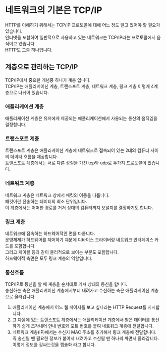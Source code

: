 # 네트워크의 기본은 TCP/IP
HTTP를 이해하기 위해서는 TCP/IP 프로토콜에 대해 어느 정도 알고 있어야 할 필요가 있습니다.  
인터넷을 포함하여 일반적으로 사용하고 있는 네트워크는 TCP/IP라는 프로토콜에서 움직이고 있습니다.  
HTTP도 그중 하나입니다.  
## 계층으로 관리하는 TCP/IP
TCP/IP에서 중요한 개념중 하나가 계층 입니다.  
TCP/IP는 애플리케이션 계층, 트랜스포트 계층, 네트워크 계층, 링크 계층 이렇게 4계층으로 나뉘어 있습니다.  
### 애플리케이션 계층
애플리케이션 계층은 유저에게 제공되는 애플리케이션에서 사용되는 통신의 움직임을 결정합니다.  
### 트랜스포트 계층
트랜스포트 계층은 애플리케이션 계층에 네트워크로 접속되어 있는 2대의 컴퓨터 사이의 데이터 흐름을 제공합니다.  
트랜스포트 계층에서는 서로 다른 성질을 가진 tcp와 udp로 두가지 프로토콜이 있습니다.  
### 네트워크 계층
네트워크 계층은 네트워크 상에서 패킷의 이동을 다룹니다.  
패킷이란 전송하는 데이터의 최소 단위입니다.  
이 계층에서는 어떠한 경로를 거쳐 상대의 컴퓨터까지 보낼지를 결정하기도 합니다.  
### 링크 계층
네트워크에 접속하는 하드웨어적인 면을 다룹니다.  
운영체제가 하드웨어를 제어하기 떄문에 디바이스 드라이버랑 네트워크 인터페이스 카드를 포함합니다.  
그리고 케이블 등과 같이 물리적으로 보이는 부분도 포함합니다.  
하드웨어적 측면은 모두 링크 계층의 역할입니다.  
### 통신흐름
TCP/IP로 통신을 할 때 계층을 순서대로 거쳐 상대와 통신을 합니다.  
송신하는 측은 애플리케이션 계층에서부터 내려가고 수신하는 측은 애플리케이션 계층으로 올라갑니다.  
1. 애플리케이션 계층에서 어느 웹 페이지를 보고 싶다라는 HTTP Request를 지시합니다.  
2. 그 다음에 있는 트랜스포트 계층에서는 애플리케이션 계층에서 받은 데이터를 통신하기 쉽게 조각내어 안내 번호와 포트 번호를 붙여 네트워크 계층에 전달합니다.  
3. 네트워크 계층(IP)에서는 수신지 MAC 주소를 추가해서 링크 계층에 전달합니다.  
즉 송신될 땐 필요한 정보가 붙어서 내려가고 수신될 땐 하나씩 까면서 올라갑니다.  
이렇게 정보를 감싸는것을 캡슐화 라고 합니다.  
